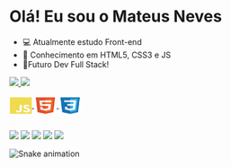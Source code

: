 <h1><strong>Olá! Eu sou o Mateus Neves </strong></h1>

  <div>
    <ul>
      <li>💻 Atualmente estudo Front-end</li>
      <li>💭 Conhecimento em HTML5, CSS3 e JS</li>
      <li>🧠Futuro Dev Full Stack!</li>
    </ul>
<div>
  <a href="https://github.com/xuxa1347">
  <img height="180em" src="https://github-readme-stats.vercel.app/api?username=xuxa1347&show_icons=true&theme=highcontrast&include_all_commits=true&count_private=true"/>
  <img height="180em" src="https://github-readme-stats.vercel.app/api/top-langs/?username=xuxa1347&layout=compact&langs_count=7&theme=highcontrast"/>
</div>
<div style="display: inline_block"><br>
  <img align="center" alt="Mateus-Js" height="30" width="40" src="https://raw.githubusercontent.com/devicons/devicon/master/icons/javascript/javascript-plain.svg">
  <img align="center" alt="Mateus-HTML" height="30" width="40" src="https://raw.githubusercontent.com/devicons/devicon/master/icons/html5/html5-original.svg">
  <img align="center" alt="Mateus-CSS" height="30" width="40" src="https://raw.githubusercontent.com/devicons/devicon/master/icons/css3/css3-original.svg">
</div>
  
##  

<div>
   <a href="https://instagram.com/mateusnss18" target="_blank"><img src="https://img.shields.io/badge/-Instagram-%23E4405F?style=for-the-badge&logo=instagram&logoColor=white" target="_blank"></a>
  <a href="https://www.linkedin.com/in/mateus-neves-6810741aa" target="_blank"><img src="https://img.shields.io/badge/-LinkedIn-%230077B5?style=for-the-badge&logo=linkedin&logoColor=white" target="_blank"></a>
  <a href="https://www.facebook.com/mateus.neves.5680" target="_blank"><img src="https://img.shields.io/badge/Facebook-1877F2?style=for-the-badge&logo=facebook&logoColor=white" target="_blank"><a/>
  <a href="mailto:nevesmateus1347@gmail.com.br"><img src="https://img.shields.io/badge/-Gmail-%23333?style=for-the-badge&logo=gmail&logoColor=white" target="_blank"><a/>
  <a href="https://www.whatsapp.com/+5534992562447"><img src="https://img.shields.io/badge/WhatsApp-25D366?style=for-the-badge&logo=whatsapp&logoColor=white" target="_blank"></a>
    
 ![Snake animation](https://github.com/MateusNeves/MateusNeves/blob/output/github-contribution-grid-snake.svg)   
   
</div>    
  

